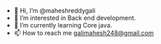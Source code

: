 - 👋 Hi, I’m @maheshreddygali
- 👀 I’m interested in Back end development.
- 🌱 I’m currently learning Core java.
- 📫 How to reach me galimahesh248@gmail.com

<!---
maheshreddygali/maheshreddygali is a ✨ special ✨ repository because its `README.md` (this file) appears on your GitHub profile.
You can click the Preview link to take a look at your changes.
--->
